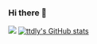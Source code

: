 ### Hi there 👋

![](https://genshin-card.himiku.com/0/74783098)
[![ttdly's GitHub stats](https://github-readme-stats.vercel.app/api?username=ttdly)](https://github.com/anuraghazra/github-readme-stats)
